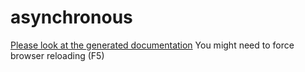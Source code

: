 asynchronous
============
   [Please look at the generated documentation](libs/asynchronous/doc/asynchronous.html)
You might need to force browser reloading (F5)
